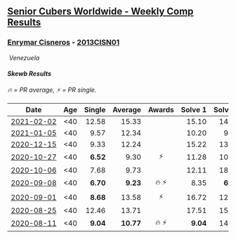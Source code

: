<style>table {white-space: nowrap;}</style>
<link rel="stylesheet" type="text/css" href="/scw-comp/css/flags.css" />

## [Senior Cubers Worldwide - Weekly Comp Results](/scw-comp/results/)
### [Enrymar Cisneros](README.md) - [2013CISN01](https://www.worldcubeassociation.org/persons/2013CISN01?event=skewb)

<i class="flag flag-VE" />&nbsp;Venezuela

#### Skewb Results

<span style="white-space: nowrap;">🔥 = PR average</span>, <span style="white-space: nowrap;">⚡ = PR single</span>.

| Date | Age | Single | Average | Awards | Solve 1 | Solve 2 | Solve 3 | Solve 4 | Solve 5 | Video |
| :--: | :--: | --: | --: | :--: | --: | --: | --: | --: | --: | :-- |
| [2021-02-02](../../results/2021-02-02/skewb.md) | <40 | 12.58 | 15.33 |  | 15.10 | 14.72 | 21.75 | 12.58 | 16.16 | [Desktop](https://www.facebook.com/events/706077650319450/permalink/709770713283477) / [Mobile](https://m.facebook.com/events/706077650319450?view=permalink&id=709770713283477) |
| [2021-01-05](../../results/2021-01-05/skewb.md) | <40 | 9.57 | 12.34 |  | 10.20 | 9.57 | 15.18 | 15.84 | 11.63 | [Desktop](https://www.facebook.com/events/430051568136756/permalink/434531794355400) / [Mobile](https://m.facebook.com/events/430051568136756?view=permalink&id=434531794355400) |
| [2020-12-15](../../results/2020-12-15/skewb.md) | <40 | 9.33 | 12.24 |  | 15.22 | 13.21 | 9.33 | 12.72 | 10.79 | [Desktop](https://www.facebook.com/events/440319056977468/permalink/444167169925990) / [Mobile](https://m.facebook.com/events/440319056977468?view=permalink&id=444167169925990) |
| [2020-10-27](../../results/2020-10-27/skewb.md) | <40 | **6.52** | 9.30 | ⚡ | 11.28 | 10.09 | **6.52** | **6.52** | 17.30 | [Desktop](https://www.facebook.com/events/3728096903891317/permalink/3747550655279275) / [Mobile](https://m.facebook.com/events/3728096903891317?view=permalink&id=3747550655279275) |
| [2020-10-06](../../results/2020-10-06/skewb.md) | <40 | 7.68 | 9.73 |  | 12.11 | 18.58 | 8.71 | 7.68 | 8.37 | [Desktop](https://www.facebook.com/events/365989921479949/permalink/371443987601209) / [Mobile](https://m.facebook.com/events/365989921479949?view=permalink&id=371443987601209) |
| [2020-09-08](../../results/2020-09-08/skewb.md) | <40 | **6.70** | **9.23** | 🔥 ⚡ | 8.35 | **6.70** | 8.32 | 14.83 | 11.03 | [Desktop](https://www.facebook.com/events/1438001453064843/permalink/1444147059116949) / [Mobile](https://m.facebook.com/events/1438001453064843?view=permalink&id=1444147059116949) |
| [2020-09-01](../../results/2020-09-01/skewb.md) | <40 | **8.68** | 13.58 | ⚡ | 16.72 | 12.38 | **8.68** | 14.06 | 14.30 | [Desktop](https://www.facebook.com/events/2626236590959927/permalink/2632517390331847) / [Mobile](https://m.facebook.com/events/2626236590959927?view=permalink&id=2632517390331847) |
| [2020-08-25](../../results/2020-08-25/skewb.md) | <40 | 12.46 | 13.71 |  | 17.51 | 15.79 | 12.59 | 12.46 | 12.74 | [Desktop](https://www.facebook.com/events/335350317875490/permalink/340336460710209) / [Mobile](https://m.facebook.com/events/335350317875490?view=permalink&id=340336460710209) |
| [2020-08-11](../../results/2020-08-11/skewb.md) | <40 | **9.04** | **10.77** | 🔥 ⚡ | **9.04** | 14.48 | 9.06 | 9.56 | 13.70 | [Desktop](https://www.facebook.com/events/354677798881328/permalink/359786778370430) / [Mobile](https://m.facebook.com/events/354677798881328?view=permalink&id=359786778370430) |


<!-- Global site tag (gtag.js) - Google Analytics -->
<script async src="https://www.googletagmanager.com/gtag/js?id=UA-86348435-3"></script>
<script>window.dataLayer = window.dataLayer || []; function gtag() {dataLayer.push(arguments);} gtag('js', new Date()); gtag('config', 'UA-86348435-3');</script>

